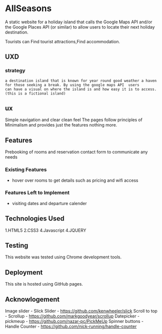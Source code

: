 # AllSeasons

A static website for a holiday island that calls the Google Maps API and/or the Google Places API (or similar) 
to allow users to locate  their next holiday destination.

Tourists can Find tourist attractions,Find accommodation.
 
## UXD
 
### strategy

    a destination island that is known for year round good weather a haven for those seeking a break. By using the google maps API  users
    can have a visual on where the island is and how easy it is to access. (this is a fictional island)

## ux

Simple navigation and clear clean feel
The pages follow principles of Minimalism and provides just the features nothing more.

## Features

Prebooking of rooms and reservation
contact form to communicate any needs

### Existing Features
- hover over rooms to get details such as pricing and wifi access


### Features Left to Implement
- visiting dates and departure calender

## Technologies Used

1.HTML5
2.CSS3
4.Javascript
4.JQUERY

## Testing
This website was tested using Chrome development tools.

## Deployment
   This site is hosted using GitHub pages.
   
## Acknowlogement


Image slider - Slick Slider - https://github.com/kenwheeler/slick
Scroll to top - Scrollup - https://github.com/markgoodyear/scrollup
Datepicker - pickmeup - https://github.com/nazar-pc/PickMeUp
Spinner buttons - Handle Counter - https://github.com/nick-running/handle-counter


